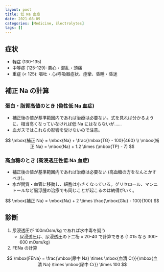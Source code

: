```yaml
---
layout: post
title: 低 Na 血症
date: 2021-08-09
categories: [Medicine, Electrolytes]
tags: []
---
```


## 症状
- 軽症 (130-135)
- 中等症 (125-129): 悪心・混乱・頭痛
- 重症 (< 125): 嘔吐・心/呼吸器症状、痙攣、昏睡・昏迷

## 補正 Na の計算
### 蛋白・脂質高値のとき (偽性低 Na 血症)
- 補正後の値が基準範囲内であれば治療は必要ない。式を見れば分かるように、相当高くなっていなければ低 Na にはならないが……
- 血ガスではこれらの影響を受けないので注意。

$$
\mbox{補正 Na} = \mbox{Na} + \frac{\mbox{TG} - 100}{460} \\
\mbox{補正 Na} = \mbox{Na} + 1.2 \times (\mbox{TP} - 7)
$$

### 高血糖のとき (高浸透圧性低 Na 血症)
- 補正後の値が基準範囲内であれば治療は必要ない (高血糖の方をなんとかすべき)。
- 水が間質・血管に移動し、細胞は小さくなっている。グリセロール、マンニトールなど脳浮腫の治療でも同じことが起こるのは納得がいく。

$$
\mbox{補正 Na} = \mbox{Na} + 2 \times \frac{\mbox{Glu} - 100}{100}
$$

## 診断
1. 尿浸透圧が 100mOsm/kg であれば水中毒を疑う
   - 尿浸透圧は、尿浸透圧の下二桁 x 20-40 で計算できる (1.015 なら 300-600 mOsm/kg)
2. FENa の計算

$$
\mbox{FENa} = \frac{\mbox{尿中 Na} \times \mbox{血清 Cr}}{\mbox{血清 Na} \times \mbox{尿中 Cr}} \times 100
$$
